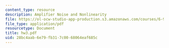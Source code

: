 ```yaml
---
content_type: resource
description: Amplifier Noise and Nonlinearity
file: https://ol-ocw-studio-app-production.s3.amazonaws.com/courses/6-976-high-speed-communication-circuits-and-systems-spring-2003/28bc4aab6e79fb317c0068064eaf685c_hw3.pdf
file_type: application/pdf
resourcetype: Document
title: hw3.pdf
uid: 28bc4aab-6e79-fb31-7c00-68064eaf685c
---
```

